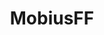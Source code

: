 ---
title: MobiusFF
crosslinks:
- youtubefactsbot
- u_imguralbumbot
- youtubot
- anti_gif_bot
- tmsbmeta
- livven
- alotabot
- autourbanbot
- john_yukis_bots
- FFRecordKeeper
- xkcd
- FFBraveExvius
- AbandonedPorn
- tabled
- pcgaming
- jobs
- ffrecordkeeper
- StarWars
- PS4
- DestinyTheGame
---